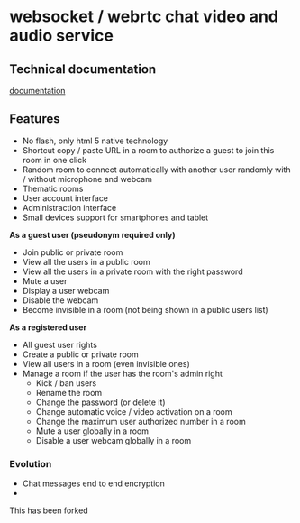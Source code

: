 # websocket / webrtc chat video and audio service

## Technical documentation

[documentation](http://ziperrom1.github.io/web/)

## Features

- No flash, only html 5 native technology
- Shortcut copy / paste URL in a room to authorize a guest to join this room in one click
- Random room to connect automatically with another user randomly with / without microphone and webcam
- Thematic rooms
- User account interface
- Administraction interface
- Small devices support for smartphones and tablet

**As a guest user (pseudonym required only)**

- Join public or private room
- View all the users in a public room
- View all the users in a private room with the right password
- Mute a user
- Display a user webcam
- Disable the webcam
- Become invisible in a room (not being shown in a public users list)

**As a registered user**

- All guest user rights
- Create a public or private room
- View all users in a room (even invisible ones)
- Manage a room if the user has the room's admin right
    - Kick / ban users
    - Rename the room
    - Change the password (or delete it)
    - Change automatic voice / video activation on a room
    - Change the maximum user authorized number in a room
    - Mute a user globally in a room
    - Disable a user webcam globally in a room

### Evolution

- Chat messages end to end encryption
- 
This has been forked

